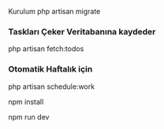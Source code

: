 Kurulum
php artisan migrate
 
<h3>Taskları Çeker Veritabanına kaydeder</h3> 
php artisan fetch:todos 

<h3>Otomatik Haftalık için</h3> 
php artisan schedule:work

<p>npm install</p>
<p>npm run dev</p>

